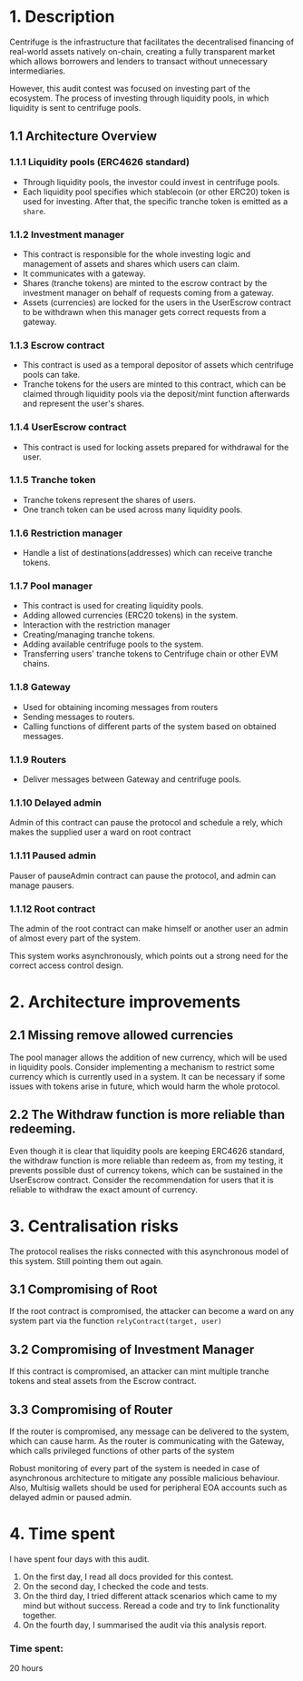 # 1. Description
Centrifuge is the infrastructure that facilitates the decentralised financing of real-world assets natively on-chain, creating a fully transparent market which allows borrowers and lenders to transact without unnecessary intermediaries.

However, this audit contest was focused on investing part of the ecosystem. The process of investing through liquidity pools, in which liquidity is sent to centrifuge pools.
## 1.1 Architecture Overview
### 1.1.1 Liquidity pools (ERC4626 standard)
- Through liquidity pools, the investor could invest in centrifuge pools.
- Each liquidity pool specifies which stablecoin (or other ERC20) token is used for investing. After that, the specific tranche token is emitted as a `share`.
### 1.1.2 Investment manager
- This contract is responsible for the whole investing logic and management of assets and shares which users can claim.
- It communicates with a gateway.
- Shares (tranche tokens) are minted to the escrow contract by the investment manager on behalf of requests coming from a gateway.
- Assets (currencies) are locked for the users in the UserEscrow contract to be withdrawn when this manager gets correct requests from a gateway.
### 1.1.3 Escrow contract
- This contract is used as a temporal depositor of assets which centrifuge pools can take.
- Tranche tokens for the users are minted to this contract, which can be claimed through liquidity pools via the deposit/mint function afterwards and represent the user's shares.
### 1.1.4 UserEscrow contract
- This contract is used for locking assets prepared for withdrawal for the user.
### 1.1.5 Tranche token
- Tranche tokens represent the shares of users.
- One tranch token can be used across many liquidity pools.
### 1.1.6 Restriction manager
- Handle a list of destinations(addresses) which can receive tranche tokens.
### 1.1.7 Pool manager
- This contract is used for creating liquidity pools.
- Adding allowed currencies (ERC20 tokens) in the system.
- Interaction with the restriction manager
- Creating/managing tranche tokens.
- Adding available centrifuge pools to the system.
- Transferring users' tranche tokens to Centrifuge chain or other EVM chains.
### 1.1.8 Gateway
- Used for obtaining incoming messages from routers
- Sending messages to routers.
- Calling functions of different parts of the system based on obtained messages.
### 1.1.9 Routers
- Deliver messages between Gateway and centrifuge pools.
### 1.1.10 Delayed admin
Admin of this contract can pause the protocol and schedule a rely, which makes the supplied user a ward on root contract
### 1.1.11 Paused admin
Pauser of pauseAdmin contract can pause the protocol, and admin can manage pausers.
### 1.1.12 Root contract
The admin of the root contract can make himself or another user an admin of almost every part of the system.

This system works asynchronously, which points out a strong need for the correct access control design.

# 2. Architecture improvements

## 2.1 Missing remove allowed currencies
The pool manager allows the addition of new currency, which will be used in liquidity pools. Consider implementing a mechanism to restrict some currency which is currently used in a system. It can be necessary if some issues with tokens arise in future, which would harm the whole protocol.

## 2.2 The Withdraw function is more reliable than redeeming.
Even though it is clear that liquidity pools are keeping ERC4626 standard, the withdraw function is more reliable than redeem as, from my testing, it prevents possible dust of currency tokens, which can be sustained in the UserEscrow contract. Consider the recommendation for users that it is reliable to withdraw the exact amount of currency.

# 3. Centralisation risks
The protocol realises the risks connected with this asynchronous model of this system. Still pointing them out again.

## 3.1 Compromising of Root
If the root contract is compromised, the attacker can become a ward on any system part via the function `relyContract(target, user)`
## 3.2 Compromising of Investment Manager
If this contract is compromised, an attacker can mint multiple tranche tokens and steal assets from the Escrow contract.
## 3.3 Compromising of Router
If the router is compromised, any message can be delivered to the system, which can cause harm. As the router is communicating with the Gateway, which calls privileged functions of other parts of the system
	
Robust monitoring of every part of the system is needed in case of asynchronous architecture to mitigate any possible malicious behaviour.
Also, Multisig wallets should be used for peripheral EOA accounts such as delayed admin or paused admin.

# 4. Time spent
I have spent four days with this audit.
1. On the first day, I read all docs provided for this contest.
2. On the second day, I checked the code and tests.
3. On the third day, I tried different attack scenarios which came to my mind but without success. Reread a code and try to link functionality together.
4. On the fourth day, I summarised the audit via this analysis report. 


### Time spent:
20 hours